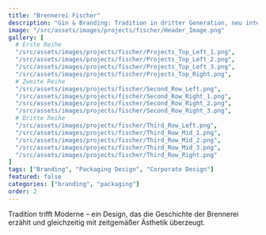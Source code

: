 ```yaml
---
title: "Brennerei Fischer"
description: "Gin & Branding: Tradition in dritter Generation, neu interpretiert"
image: "/src/assets/images/projects/fischer/Header_Image.png"
gallery: [
  # Erste Reihe
  "/src/assets/images/projects/fischer/Projects_Top_Left_1.png",
  "/src/assets/images/projects/fischer/Projects_Top_Left_2.png",
  "/src/assets/images/projects/fischer/Projects_Top_Left_3.png",
  "/src/assets/images/projects/fischer/Projects_Top_Right.png",
  # Zweite Reihe
  "/src/assets/images/projects/fischer/Second_Row_Left.png",
  "/src/assets/images/projects/fischer/Second_Row_Right_1.png",
  "/src/assets/images/projects/fischer/Second_Row_Right_2.png",
  "/src/assets/images/projects/fischer/Second_Row_Right_3.png",
  # Dritte Reihe
  "/src/assets/images/projects/fischer/Third_Row_Left.png",
  "/src/assets/images/projects/fischer/Third_Row_Mid_1.png",
  "/src/assets/images/projects/fischer/Third_Row_Mid_2.png",
  "/src/assets/images/projects/fischer/Third_Row_Mid_3.png",
  "/src/assets/images/projects/fischer/Third_Row_Right.png"
]
tags: ["Branding", "Packaging Design", "Corporate Design"]
featured: false
categories: ["branding", "packaging"]
order: 2
---
```


Tradition trifft Moderne – ein Design, das die Geschichte der Brennerei erzählt und gleichzeitig mit zeitgemäßer Ästhetik überzeugt.